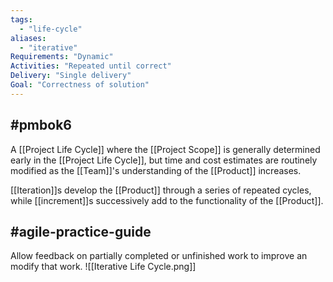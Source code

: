 ```yaml
---
tags:
  - "life-cycle"
aliases:
  - "iterative"
Requirements: "Dynamic"
Activities: "Repeated until correct"
Delivery: "Single delivery"
Goal: "Correctness of solution"
---
```

## #pmbok6
A [[Project Life Cycle]] where the [[Project Scope]] is generally determined early in the [[Project Life Cycle]], but time and cost estimates are routinely modified as the [[Team]]'s understanding of the [[Product]] increases.

[[Iteration]]s develop the [[Product]] through a series of repeated cycles, while [[increment]]s successively add to the functionality of the [[Product]].

## #agile-practice-guide 
Allow feedback on partially completed or unfinished work to improve an modify that work.
![[Iterative Life Cycle.png]]